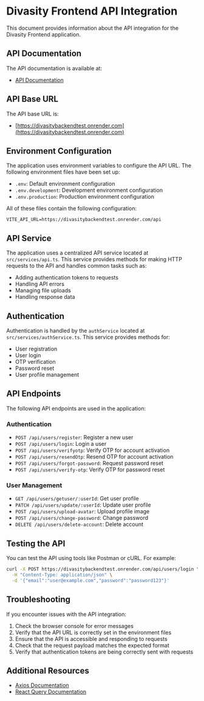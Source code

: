 # Divasity Frontend API Integration

This document provides information about the API integration for the Divasity Frontend application.

## API Documentation

The API documentation is available at:
- [API Documentation](https://divasitybackendtest.onrender.com/api-docs)

## API Base URL

The API base URL is:
- [https://divasitybackendtest.onrender.com](https://divasitybackendtest.onrender.com)

## Environment Configuration

The application uses environment variables to configure the API URL. The following environment files have been set up:

- `.env`: Default environment configuration
- `.env.development`: Development environment configuration
- `.env.production`: Production environment configuration

All of these files contain the following configuration:

```
VITE_API_URL=https://divasitybackendtest.onrender.com/api
```

## API Service

The application uses a centralized API service located at `src/services/api.ts`. This service provides methods for making HTTP requests to the API and handles common tasks such as:

- Adding authentication tokens to requests
- Handling API errors
- Managing file uploads
- Handling response data

## Authentication

Authentication is handled by the `authService` located at `src/services/authService.ts`. This service provides methods for:

- User registration
- User login
- OTP verification
- Password reset
- User profile management

## API Endpoints

The following API endpoints are used in the application:

### Authentication
- `POST /api/users/register`: Register a new user
- `POST /api/users/login`: Login a user
- `POST /api/users/verifyotp`: Verify OTP for account activation
- `POST /api/users/resendOtp`: Resend OTP for account activation
- `POST /api/users/forgot-password`: Request password reset
- `POST /api/users/verify-otp`: Verify OTP for password reset

### User Management
- `GET /api/users/getuser/:userId`: Get user profile
- `PATCH /api/users/update/:userId`: Update user profile
- `POST /api/users/upload-avatar`: Upload profile image
- `POST /api/users/change-password`: Change password
- `DELETE /api/users/delete-account`: Delete account

## Testing the API

You can test the API using tools like Postman or cURL. For example:

```bash
curl -X POST https://divasitybackendtest.onrender.com/api/users/login \
  -H "Content-Type: application/json" \
  -d '{"email":"user@example.com","password":"password123"}'
```

## Troubleshooting

If you encounter issues with the API integration:

1. Check the browser console for error messages
2. Verify that the API URL is correctly set in the environment files
3. Ensure that the API is accessible and responding to requests
4. Check that the request payload matches the expected format
5. Verify that authentication tokens are being correctly sent with requests

## Additional Resources

- [Axios Documentation](https://axios-http.com/docs/intro)
- [React Query Documentation](https://tanstack.com/query/latest/docs/react/overview)